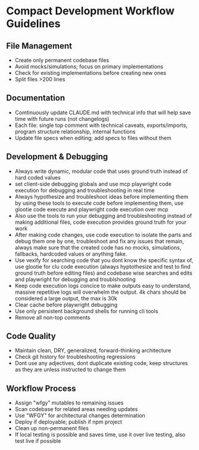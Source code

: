 

# Compact Development Workflow Guidelines

## File Management
- Create only permanent codebase files
- Avoid mocks/simulations; focus on primary implementations
- Check for existing implementations before creating new ones
- Split files >200 lines

## Documentation
- Comtinuously update CLAUDE.md with technical info that will help save time with future runs (not changelogs)
- Each file: single top comment with technical caveats, exports/imports, program structure relationship, internal functions
- Update file specs when editing; add specs to files without them

## Development & Debugging
- Always write dynamic, modular code that uses ground truth instead of hard coded values
- set client-side debugging globals and use mcp playwright code execution for debugging and troubleshooting in real time
- Always hypothesize and troubleshoot ideas before implementing them by using these tools to execute code before implementing them, use glootie code execute and playwright code execution over mcp
- Also use the tools to run your debugging and troubleshooting instead of making additional files, code execution provides ground truth for your work
- After making code changes, use code execution to isolate the parts and debug them one by one, troubleshoot and fix any issues that remain, always make sure that the created code has no mocks, simulations, fallbacks, hardcoded values or anything fake.
- Use vexify for searching code that you dont know the specific syntax of, use glootie for clu code execution (always hyptothesize and test to find ground truth before editing files) and codebase wise searches and edits and playwright for debugging and troublshooting
- Keep code execution logs concice to make outputs easy to understand, massive repetitive logs will overwhelm the output. 4k chars should be considered a large output, the max is 30k
- Clear cache before playwright debugging
- Use only persistent background shells for running cli tools
- Remove all non-top comments

## Code Quality
- Maintain clean, DRY, generalized, forward-thinking architecture
- Check git history for troubleshooting regressions
- Dont use any adjectives, dont duplicate existing code, keep structures as they are unless instructed to change them

## Workflow Process
- Assign "wfgy" mutables to remaining issues
- Scan codebase for related areas needing updates
- Use "WFGY" for architectural changes determination
- Deploy if deployable; publish if npm project
- Clean up non-permanent files
- If local testing is possible and saves time, use it over live testing, also test live if possible
  
